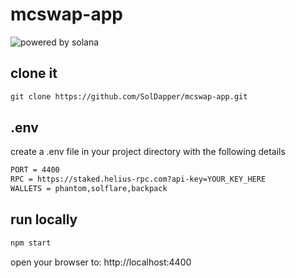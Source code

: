 # mcswap-app

![powered by solana](https://repository-images.githubusercontent.com/944753274/1145e6b0-4ad7-4887-acf9-21b9d673a8fd)

## clone it
```html
git clone https://github.com/SolDapper/mcswap-app.git
```

## .env
create a .env file in your project directory with the following details
```html
PORT = 4400
RPC = https://staked.helius-rpc.com?api-key=YOUR_KEY_HERE
WALLETS = phantom,solflare,backpack
```

## run locally
```html
npm start
```
open your browser to: http://localhost:4400